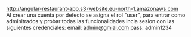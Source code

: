 http://angular-restaurant-app.s3-website.eu-north-1.amazonaws.com <br>
Al crear una cuenta por defecto se asigna el rol "user", para entrar como adminitrados y probar todas las funcionalidades incia sesion con las siguientes credenciales:
email: admin@gmial.com
pass: admin1234
